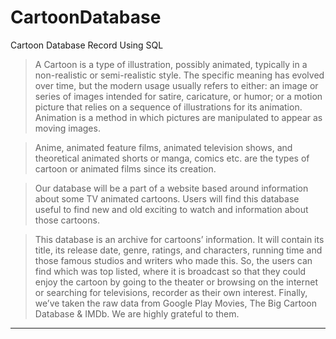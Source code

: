 # CartoonDatabase
Cartoon Database Record Using SQL

> A Cartoon is a type of illustration, possibly animated, typically in a non-realistic or semi-realistic style. The specific meaning has evolved over time, but the modern usage usually refers to either: an image or series of images intended for satire, caricature, or humor; or a motion picture that relies on a sequence of illustrations for its animation. Animation is a method in which pictures are manipulated to appear as moving images.

> Anime, animated feature films, animated television shows, and theoretical animated shorts or manga, comics etc. are the types of cartoon or animated films since its creation.

> Our database will be a part of a website based around information about some TV animated cartoons. Users will find this database useful to find new and old exciting to watch and information about those cartoons.

> This database is an archive for cartoons’ information. It will contain its title, its release date, genre, ratings, and characters, running time and those famous studios and writers who made this. So, the users can find which was top listed, where it is broadcast so that they could enjoy the cartoon by going to the theater or browsing on the internet or searching for televisions, recorder as their own interest. Finally, we’ve taken the raw data from Google Play Movies, The Big Cartoon Database & IMDb. We are highly grateful to them.
---
